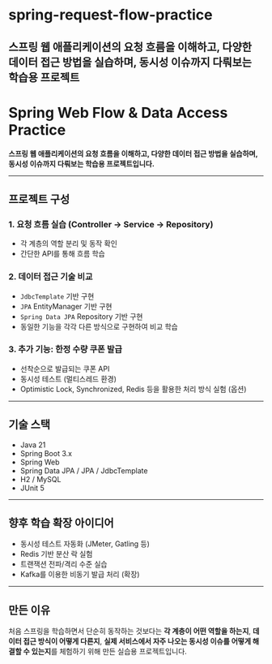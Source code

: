 # spring-request-flow-practice
스프링 웹 애플리케이션의 요청 흐름을 이해하고, 다양한 데이터 접근 방법을 실습하며, 동시성 이슈까지 다뤄보는 학습용 프로젝트
-----------------------------
# Spring Web Flow & Data Access Practice

**스프링 웹 애플리케이션의 요청 흐름을 이해하고, 다양한 데이터 접근 방법을 실습하며, 동시성 이슈까지 다뤄보는 학습용 프로젝트입니다.**

---

## 프로젝트 구성

### 1. 요청 흐름 실습 (Controller → Service → Repository)
- 각 계층의 역할 분리 및 동작 확인
- 간단한 API를 통해 흐름 학습

### 2. 데이터 접근 기술 비교
- `JdbcTemplate` 기반 구현
- `JPA` EntityManager 기반 구현
- `Spring Data JPA` Repository 기반 구현
- 동일한 기능을 각각 다른 방식으로 구현하여 비교 학습

### 3. 추가 기능: 한정 수량 쿠폰 발급
- 선착순으로 발급되는 쿠폰 API
- 동시성 테스트 (멀티스레드 환경)
- Optimistic Lock, Synchronized, Redis 등을 활용한 처리 방식 실험 (옵션)

---

## 기술 스택

- Java 21
- Spring Boot 3.x
- Spring Web
- Spring Data JPA / JPA / JdbcTemplate
- H2 / MySQL
- JUnit 5

---

## 향후 학습 확장 아이디어

- 동시성 테스트 자동화 (JMeter, Gatling 등)
- Redis 기반 분산 락 실험
- 트랜잭션 전파/격리 수준 실습
- Kafka를 이용한 비동기 발급 처리 (확장)

---

## 만든 이유

처음 스프링을 학습하면서 단순히 동작하는 것보다는 **각 계층이 어떤 역할을 하는지**, **데이터 접근 방식이 어떻게 다른지**, **실제 서비스에서 자주 나오는 동시성 이슈를 어떻게 해결할 수 있는지**를 체험하기 위해 만든 실습용 프로젝트입니다.

